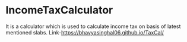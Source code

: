 # IncomeTaxCalculator
It is a calculator which is used to calculate income tax on basis of latest mentioned slabs.
Link-https://bhavyasinghal06.github.io/TaxCal/
